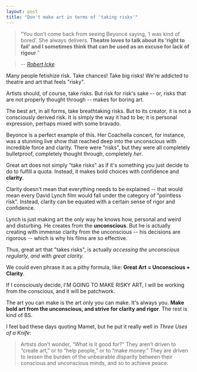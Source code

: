 ```yaml
---
layout: post
title: "Don't make art in terms of 'taking risks'"
---
```

> "You don’t come back from seeing Beyoncé saying, ‘I was kind of bored’. She always delivers. **Theatre loves to talk about its ‘right to fail’ and I sometimes think that can be used as an excuse for lack of rigour**.”

> <cite>-- [Robert Icke](https://www.standard.co.uk/go/london/theatre/robert-icke-on-getting-hate-mail-why-mary-stuart-is-like-the-brexit-vote-and-ending-boredom-in-a3723841.html)</cite>

Many people fetishize risk. Take chances! Take big risks! We're addicted to theatre and art that feels "risky".

Artists should, of course, take risks. But risk for risk's sake -- or, risks that are not properly thought through -- makes for boring art.

The best art, in all forms, take breathtaking risks. But to its creator, it is not a consciously derived risk. It is simply the way it had to be; it is personal expression, perhaps mixed with some bravado.

Beyonce is a perfect example of this. Her Coachella concert, for instance, was a stunning live show that reached deep into the unconscious with incredible force and clarity. There were "risks", but they were all completely bulletproof, completely thought through, completely *her*.  

Great art does not simply "take risks" as if it's something you just decide to do to fulfill a quota. Instead, it makes bold choices with confidence and **clarity**.

Clarity doesn't mean that everything needs to be explained -- that would mean every David Lynch film would fall under the category of "pointless risk". Instead, clarity can be equated with a certain sense of rigor and confidence.

Lynch is just making art the only way he knows how, personal and weird and disturbing. He creates from the **unconscious**. But he is actually creating with immense clarity from the unconscious -- his decisions are rigorous -- which is why his films are so effective.

Thus, great art that "takes risks", is actually *accessing the unconscious regularly, and with great clarity.*

We could even phrase it as a pithy formula, like: **Great Art = Unconscious + Clarity**.

If I consciously decide, I'M GOING TO MAKE RISKY ART, I will be working from the conscious, and it will be patchwork.

The art you can make is the art only you can make. It's always you. **Make bold art from the unconscious, and strive for clarity and rigor**. The rest is kind of BS.

I feel bad these days quoting Mamet, but he put it really well in *Three Uses of a Knife*:

> Artists don’t wonder, “What is it good for?” They aren’t driven to “create art,” or to “help people,” or to “make money.” They are driven to lessen the burden of the unbearable disparity between their conscious and unconscious minds, and so to achieve peace.
